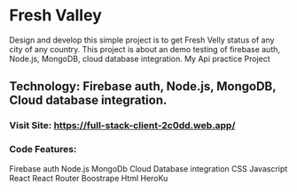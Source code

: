 # Fresh Valley

Design and develop this simple project is to get Fresh Velly status of any city of any country.
This project is about an demo testing of firebase auth, Node.js, MongoDB, cloud database integration. My Api practice Project

## Technology: Firebase auth, Node.js, MongoDB, Cloud database integration.

### Visit Site: https://full-stack-client-2c0dd.web.app/

### Code Features:

Firebase auth
Node.js
MongoDb
Cloud Database integration
CSS
Javascript
React
React Router
Boostrape
Html
HeroKu
